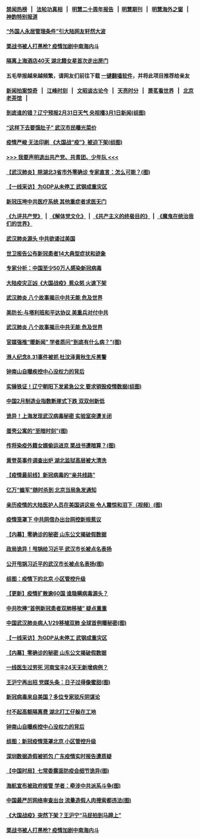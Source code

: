 #### [禁闻热榜](热点新闻.md?=0)  &nbsp;&nbsp;|&nbsp;&nbsp; [法轮功真相](https://github.com/gfw-breaker/truth/blob/master/README.md?=0) &nbsp;&nbsp;|&nbsp;&nbsp; [明慧二十周年报告](https://github.com/gfw-breaker/mh-reports/blob/master/README.md?=0) &nbsp;&nbsp;|&nbsp;&nbsp;[明慧期刊](https://github.com/gfw-breaker/mh-qikan) &nbsp;&nbsp;|&nbsp;&nbsp; [明慧海外之窗](https://github.com/gfw-breaker/mh-news/blob/master/README.md?=0) &nbsp;&nbsp;|&nbsp;&nbsp; [神韵特别报道](https://github.com/gfw-breaker/mh-news/blob/master/shenyun.md?=0)
#### [ “外国人永居管理条件”引大陆网友轩然大波](https://github.com/gfw-breaker/banned-news/blob/master/pages/nsc413/n11907540.md)
#### [ 栗战书被人打黑枪? 疫情加剧中南海内斗](https://github.com/gfw-breaker/banned-news/blob/master/pages/prog1138/a102789484.md)
#### [ 隔离上海酒店40天 湖北籍女星首次走出房门](https://github.com/gfw-breaker/banned-news/blob/master/pages/nsc413/n11907453.md)
#### 五毛举报越来越频繁，请网友们前往下载 [一键翻墙软件](https://github.com/gfw-breaker/ssr-accounts)，并将此项目推荐给亲友
#### [新闻拍案惊奇](https://github.com/gfw-breaker/banned-news/blob/master/pages/link4.md) &nbsp;&nbsp;|&nbsp;&nbsp; [江峰时刻](https://github.com/gfw-breaker/banned-news/blob/master/pages/link4.md) &nbsp;&nbsp;|&nbsp;&nbsp; [文昭谈古论今](https://github.com/gfw-breaker/banned-news/blob/master/pages/link4.md) &nbsp;&nbsp;|&nbsp;&nbsp; [天亮时分](https://github.com/gfw-breaker/banned-news/blob/master/pages/link4.md) &nbsp;&nbsp;|&nbsp;&nbsp; [萧茗看世界](https://github.com/gfw-breaker/banned-news/blob/master/pages/link4.md) &nbsp;&nbsp;|&nbsp;&nbsp; [北京老茶馆](https://github.com/gfw-breaker/banned-news/blob/master/pages/link4.md) &nbsp;&nbsp;|&nbsp;&nbsp; 
#### [ 到底谁的错？辽宁预报2月31日天气 央视播3月1日新闻(组图)](https://github.com/gfw-breaker/banned-news/blob/master/pages/p1/924819.md)
#### [ “这样下去要饿肚子” 武汉市民曝光菜价](https://github.com/gfw-breaker/banned-news/blob/master/pages/nsc413/n11908526.md)
#### [ 疫情严峻 无法印刷 《大国战“疫”》被迫下架(组图)](https://github.com/gfw-breaker/banned-news/blob/master/pages/p1/924835.md)
#### [>>> 我要声明退出共产党、共青团、少年队 <<<](https://github.com/begood0513/goodnews/blob/master/quit/letter.md) 
#### [ 【武汉肺炎】除湖北3省市外零确诊 专家直言：怎么可能？(图)](https://github.com/gfw-breaker/banned-news/blob/master/pages/p1/924817.md)
#### [ 【一线采访】为GDP从未停工 武钢成重灾区](https://github.com/gfw-breaker/banned-news/blob/master/pages/nf4514/n11907787.md)
#### [ 新冠压垮中共医疗系统 其他重症者求医无门](https://github.com/gfw-breaker/banned-news/blob/master/pages/nf4514/n11905283.md)
#### [《九评共产党》](https://github.com/begood0513/9ping.md/blob/master/README.md) &nbsp;|&nbsp; [《解体党文化》](../../../../jtdwh.md/blob/master/README.md)  &nbsp;|&nbsp; [《共产主义的终极目的》](../../../../gczydzjmd.md/blob/master/README.md) &nbsp;|&nbsp; [《魔鬼在统治我们的世界》](../../../../mgztzwmdsj.md/blob/master/README.md) 
#### [ 武汉肺炎源头 中共欲诿过美国](https://github.com/gfw-breaker/banned-news/blob/master/pages/nf4514/n11907665.md)
#### [ 世卫报告公布新冠患者14大典型症状和迹象](https://github.com/gfw-breaker/banned-news/blob/master/pages/nf4514/n11907472.md)
#### [ 专家分析：中国至少50万人感染新冠病毒](https://github.com/gfw-breaker/banned-news/blob/master/pages/nsc413/n11907619.md)
#### [ 大陆疫灾正凶《大国战疫》惹众怒 火速下架](https://github.com/gfw-breaker/banned-news/blob/master/pages/nsc413/n11908714.md)
#### [ 武汉肺炎 八个故事揭示中共无能 危及世界](https://github.com/gfw-breaker/banned-news/blob/master/pages/nsc413/n11888055.md)
#### [ 美防长:与塔利班和平达协议 美重兵对付中共](https://github.com/gfw-breaker/banned-news/blob/master/pages/nsc413/n11908366.md)
#### [ 武汉肺炎 八个故事揭示中共无能 危及世界](https://github.com/gfw-breaker/banned-news/blob/master/pages/nf4514/n11888055.md)
#### [ 官媒强推“暖新闻” 学者质问“到底有什么病？”(图)](https://github.com/gfw-breaker/banned-news/blob/master/pages/p1/924824.md)
#### [ 港人纪念8.31事件被抓 杜汶泽黄秋生斥黑警](https://github.com/gfw-breaker/banned-news/blob/master/pages/nsc413/n11907574.md)
#### [ 钟南山自曝疾控中心没权力的背后](https://github.com/gfw-breaker/banned-news/blob/master/pages/nf4514/n11903401.md)
#### [ 实锤铁证！辽宁朝阳下发紧急公文 要求销毁疫情数据(组图)](https://github.com/gfw-breaker/banned-news/blob/master/pages/p1/924849.md)
#### [ 中国2月制造业指数断崖式下跌 双双创新低](https://github.com/gfw-breaker/banned-news/blob/master/pages/nf4514/n11909490.md)
#### [ 诡异！上海发现武汉病毒秘密 实验室突遭关闭](https://github.com/gfw-breaker/banned-news/blob/master/pages/prog204/a102789553.md)
#### [ 蛋壳公寓的“至暗时刻”(图)](https://github.com/gfw-breaker/banned-news/blob/master/pages/p5/924841.md)
#### [ 传将染疫外籍女婿偷运进京 栗战书遭暗算？(图)](https://github.com/gfw-breaker/banned-news/blob/master/pages/p2/924845.md)
#### [ 黄登英事件调查出炉 湖北监狱高层被大清洗](https://github.com/gfw-breaker/banned-news/blob/master/pages/nsc413/n11909542.md)
#### [ 【疫情最前线】新冠病毒的“亲共线路”](https://github.com/gfw-breaker/banned-news/blob/master/pages/nsc413/n11907734.md)
#### [ 亿万“蝗军”随时杀到 北京当局急发通知](https://github.com/gfw-breaker/banned-news/blob/master/pages/prog204/a102789748.md)
#### [ 亲历疫情的大陆医护人员在美国讲这些 令人震惊和泪下（视频）(图)](https://github.com/gfw-breaker/banned-news/blob/master/pages/p1/924803.md)
#### [ 疫情笼罩下 中共网信办出台网控新规惹议](https://github.com/gfw-breaker/banned-news/blob/master/pages/nsc413/n11908545.md)
#### [ 【内幕】零确诊的秘密 山东公文揭破假数据](https://github.com/gfw-breaker/banned-news/blob/master/pages/nf4514/n11903914.md)
#### [ 政局诡异！甩锅给习近平 武汉市长被点名表扬](https://github.com/gfw-breaker/banned-news/blob/master/pages/prog204/a102789637.md)
#### [ 公开甩锅习近平的武汉市长被点名表扬(图)](https://github.com/gfw-breaker/banned-news/blob/master/pages/p2/924748.md)
#### [ 组图：疫情下的北京 小区管控升级](https://github.com/gfw-breaker/banned-news/blob/master/pages/nsc413/n11905532.md)
#### [ 【更新】疫情扩散逾60国 谁隐瞒病毒源头？](https://github.com/gfw-breaker/banned-news/blob/master/pages/nsc413/n11890652.md)
#### [ 中共吹捧“首例新冠患者双肺移植” 疑点重重](https://github.com/gfw-breaker/banned-news/blob/master/pages/nf4514/n11907615.md)
#### [ 中国武汉肺炎病人1/29移植双肺 全球首例曝秘密(图)](https://github.com/gfw-breaker/banned-news/blob/master/pages/p1/924798.md)
#### [ 【一线采访】为GDP从未停工 武钢成重灾区](https://github.com/gfw-breaker/banned-news/blob/master/pages/nsc413/n11907787.md)
#### [ 【内幕】零确诊的秘密 山东公文揭破假数据](https://github.com/gfw-breaker/banned-news/blob/master/pages/nsc413/n11903914.md)
#### [ 一线医生过劳死 河南宝丰24天无新增病例？](https://github.com/gfw-breaker/banned-news/blob/master/pages/nf4514/n11907430.md)
#### [ 王沪宁再出招 党媒头条：日子过得像蜜甜(图)](https://github.com/gfw-breaker/banned-news/blob/master/pages/p2/924708.md)
#### [ 新冠病毒来自美国？多位专家驳斥阴谋论](https://github.com/gfw-breaker/banned-news/blob/master/pages/nsc413/n11907805.md)
#### [ 付不起高额隔离费 湖北打工仔躲在工地](https://github.com/gfw-breaker/banned-news/blob/master/pages/nsc413/n11907139.md)
#### [ 钟南山自曝疾控中心没权力的背后](https://github.com/gfw-breaker/banned-news/blob/master/pages/nsc413/n11903401.md)
#### [ 组图：新冠疫情笼罩北京 小区管控升级](https://github.com/gfw-breaker/banned-news/blob/master/pages/nf4514/n11905532.md)
#### [ 深圳数据造假被抓包 广东疫情实时报告遭质疑](https://github.com/gfw-breaker/banned-news/blob/master/pages/prog204/a102789337.md)
#### [ 【中国时局】七常委露面防疫会细节诡异(图)](https://github.com/gfw-breaker/banned-news/blob/master/pages/p2/924806.md)
#### [ 海航宣布被政府接管 学者：牵涉中共派系斗争(图)](https://github.com/gfw-breaker/banned-news/blob/master/pages/p2/924753.md)
#### [ 中国最严厉网络审查出台 流量造假人肉搜索都违法(图)](https://github.com/gfw-breaker/banned-news/blob/master/pages/p1/924808.md)
#### [ 《大国战疫》突然下架？王沪宁“马屁拍到马蹄上”](https://github.com/gfw-breaker/banned-news/blob/master/pages/prog204/a102789527.md)
#### [ 栗战书被人打黑枪? 疫情加剧中南海内斗](https://github.com/gfw-breaker/banned-news/blob/master/pages/prog204/a102789484.md)
